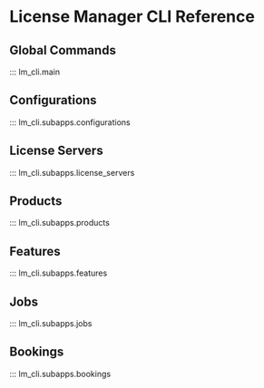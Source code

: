 # License Manager CLI Reference

## Global Commands
::: lm_cli.main

## Configurations
::: lm_cli.subapps.configurations

## License Servers
::: lm_cli.subapps.license_servers

## Products
::: lm_cli.subapps.products

## Features
::: lm_cli.subapps.features

## Jobs
::: lm_cli.subapps.jobs

## Bookings
::: lm_cli.subapps.bookings


